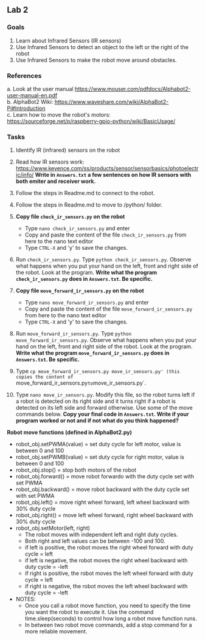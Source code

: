 ## Lab 2 ## 

### Goals ###

1. Learn about Infrared Sensors (IR sensors)
2. Use Infrared Sensors to detect an object to the left or the right of the robot
3. Use Infrared Sensors to make the robot move around obstacles. 

### References ###

a. Look at the user manual https://www.mouser.com/pdfdocs/Alphabot2-user-manual-en.pdf  
b. AlphaBot2 Wiki: https://www.waveshare.com/wiki/AlphaBot2-Pi#Introduction  
c. Learn how to move the robot's motors: https://sourceforge.net/p/raspberry-gpio-python/wiki/BasicUsage/
 
### Tasks ### 

1. Identify IR (infrared) sensors on the robot
2. Read how IR sensors work: https://www.keyence.com/ss/products/sensor/sensorbasics/photoelectric/info/ **Write in `Answers.txt` a few sentences on how IR sensors with both emiter and receiver work.**
3. Follow the steps in Readme.md to connect to the robot. 
4. Follow the steps in Readme.md to move to /python/ folder. 

5. **Copy file `check_ir_sensors.py` on the robot**
    * Type `nano check_ir_sensors.py` and enter
    * Copy and paste the content of the file `check_ir_sensors.py` from here to the nano text editor
    * Type `CTRL-X` and 'y' to save the changes. 
6. Run `check_ir_sensors.py`. Type `python check_ir_sensors.py`. Observe what happens when you put your hand on the left, front and right side of the robot. Look at the program. **Write what the program `check_ir_sensors.py` does in `Answers.txt`. Be specific.** 

7. **Copy file `move_forward_ir_sensors.py` on the robot**
    * Type `nano move_forward_ir_sensors.py` and enter
    * Copy and paste the content of the file `move_forward_ir_sensors.py` from here to the nano text editor
    * Type `CTRL-X` and 'y' to save the changes. 
8. Run `move_forward_ir_sensors.py`. Type `python move_forward_ir_sensors.py`. Observe what happens when you put your hand on the left, front and right side of the robot. Look at the program. **Write what the program `move_forward_ir_sensors.py` does in `Answers.txt`. Be specific.**

9.  Type `cp move_forward_ir_sensors.py move_ir_sensors.py' (this copies the content of `move_forward_ir_sensors.py` to `move_ir_sensors.py`. 
10. Type `nano move_ir_sensors.py`. Modify this file, so the robot turns left if a robot is detected on its right side and it turns right if a robot is detected on its left side and forward otherwise. Use some of the move commands below. **Copy your final code in `Answers.txt`. Write if your program worked or not and if not what do you think happened?**

**Robot move functions (defined in AlphaBot2.py)**

* robot_obj.setPWMA(value) = set duty cycle for left motor, value is between 0 and 100
* robot_obj.setPWMB(value) = set duty cycle for right motor, value is between 0 and 100
* robot_obj.stop()         = stop both motors of the robot
* robot_obj.forward()      = move robot forwardo with the duty cycle set with set PWMA
* robot_obj.backward()     = move robot backward with the duty cycle set with set PWMA
* robot_obj.left()         = move right wheel forward, left wheel backward with 30% duty cycle
* robot_obj.right()        = move left wheel forward, right wheel backward with 30% duty cycle
* robot_obj.setMotor(left, right)
    * The robot moves with independent left and right duty cycles. 
    * Both right and left values can be between -100 and 100. 
    * if left is positive, the robot moves the right wheel forward with duty cycle  = left
    * if left is negative, the robot moves the right wheel backward with duty cycle = -left
    * if right is positive, the robot moves the left wheel forward with duty cycle  = left
    * if right is negative, the robot moves the left wheel backward with duty cycle = -left
* NOTES: 
    * Once you call a robot move function, you need to specify the time you want the robot to execute it. Use the command time.sleep(seconds) to control how long a robot move function runs. 
    * In between two robot move commands, add a stop command for a more reliable movement. 

 
